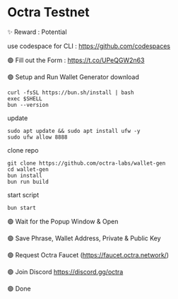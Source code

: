 # Octra Testnet
✨ Reward : Potential

use codespace for CLI : https://github.com/codespaces

🟢 Fill out the Form : https://t.co/UPeQGW2n63 

🟢 Setup and Run Wallet Generator
download
```
curl -fsSL https://bun.sh/install | bash
exec $SHELL
bun --version
```
update
```
sudo apt update && sudo apt install ufw -y
sudo ufw allow 8888
```
clone repo
```
git clone https://github.com/octra-labs/wallet-gen
cd wallet-gen
bun install
bun run build
```
start script
```
bun start
```
🟢 Wait for the Popup Window & Open

🟢 Save Phrase, Wallet Address, Private & Public Key

🟢 Request Octra Faucet  (https://faucet.octra.network/)

🟢 Join Discord https://discord.gg/octra

🟢 Done

